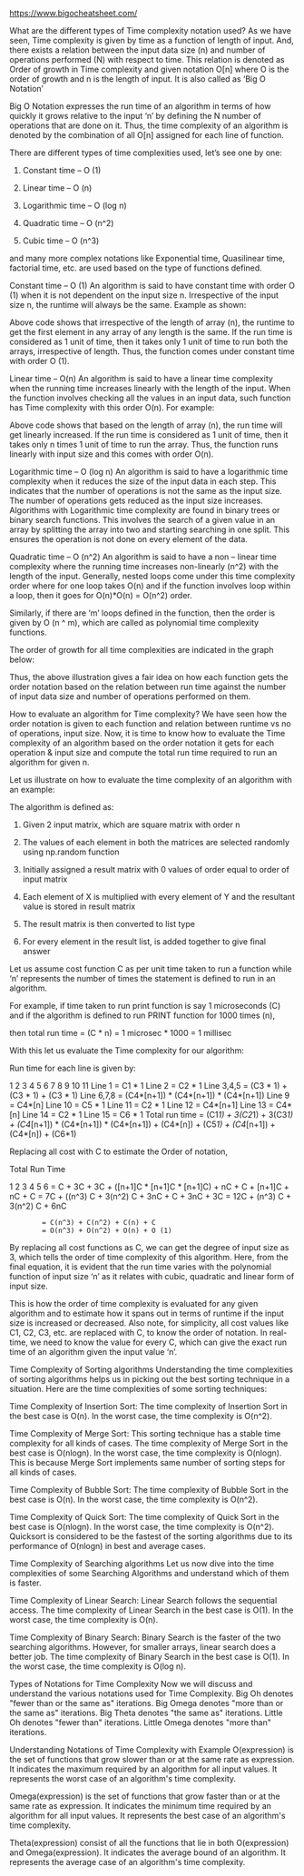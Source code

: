 https://www.bigocheatsheet.com/






What are the different types of Time complexity notation used?
As we have seen, Time complexity is given by time as a function of length of input. And, there exists a relation between the input data size (n) and number of operations performed (N) with respect to time. This relation is denoted as Order of growth in Time complexity and given notation O[n] where O is the order of growth and n is the length of input. It is also called as ‘Big O Notation’

Big O Notation expresses the run time of an algorithm in terms of how quickly it grows relative to the input ‘n’ by defining the N number of operations that are done on it. Thus, the time complexity of an algorithm is denoted by the combination of all O[n] assigned for each line of function.

There are different types of time complexities used, let’s see one by one:

1. Constant time – O (1)

2. Linear time – O (n)

3. Logarithmic time – O (log n)

4. Quadratic time – O (n^2)

5. Cubic time – O (n^3)

and many more complex notations like Exponential time, Quasilinear time, factorial time, etc. are used based on the type of functions defined.

Constant time – O (1)
An algorithm is said to have constant time with order O (1) when it is not dependent on the input size n. Irrespective of the input size n, the runtime will always be the same. Example as shown:


Above code shows that irrespective of the length of array (n), the runtime to get the first element in any array of any length is the same. If the run time is considered as 1 unit of time, then it takes only 1 unit of time to run both the arrays, irrespective of length. Thus, the function comes under constant time with order O (1).

Linear time – O(n)
An algorithm is said to have a linear time complexity when the running time increases linearly with the length of the input. When the function involves checking all the values in an input data, such function has Time complexity with this order O(n). For example:


Above code shows that based on the length of array (n), the run time will get linearly increased. If the run time is considered as 1 unit of time, then it takes only n times 1 unit of time to run the array. Thus, the function runs linearly with input size and this comes with order O(n).

Logarithmic time – O (log n)
An algorithm is said to have a logarithmic time complexity when it reduces the size of the input data in each step. This indicates that the number of operations is not the same as the input size. The number of operations gets reduced as the input size increases. Algorithms with Logarithmic time complexity are found in binary trees or binary search functions. This involves the search of a given value in an array by splitting the array into two and starting searching in one split. This ensures the operation is not done on every element of the data.

Quadratic time – O (n^2)
An algorithm is said to have a non – linear time complexity where the running time increases non-linearly (n^2) with the length of the input. Generally, nested loops come under this time complexity order where for one loop takes O(n) and if the function involves loop within a loop, then it goes for O(n)*O(n) = O(n^2) order.

Similarly, if there are ‘m’ loops defined in the function, then the order is given by O (n ^ m), which are called as polynomial time complexity functions.

The order of growth for all time complexities are indicated in the graph below:


Thus, the above illustration gives a fair idea on how each function gets the order notation based on the relation between run time against the number of input data size and number of operations performed on them.

How to evaluate an algorithm for Time complexity?
We have seen how the order notation is given to each function and relation between runtime vs no of operations, input size. Now, it is time to know how to evaluate the Time complexity of an algorithm based on the order notation it gets for each operation & input size and compute the total run time required to run an algorithm for given n.

Let us illustrate on how to evaluate the time complexity of an algorithm with an example:

The algorithm is defined as: 

1. Given 2 input matrix, which are square matrix with order n  

2. The values of each element in both the matrices are selected randomly using np.random function 

3. Initially assigned a result matrix with 0 values of order equal to order of input matrix 

4. Each element of X is multiplied with every element of Y and the resultant value is stored in result matrix 

5. The result matrix is then converted to list type 

6. For every element in the result list, is added together to give final answer

Let us assume cost function C as per unit time taken to run a function while ‘n’ represents the number of times the statement is defined to run in an algorithm.

For example, if time taken to run print function is say 1 microseconds (C) and if the algorithm is defined to run PRINT function for 1000 times (n),

then total run time = (C * n) = 1 microsec * 1000 = 1 millisec

With this let us evaluate the Time complexity for our algorithm:


Run time for each line is given by: 

1
2
3
4
5
6
7
8
9
10
11
Line 1 = C1 * 1 
Line 2 = C2 * 1 
Line 3,4,5 = (C3 * 1) + (C3 * 1) + (C3 * 1)
Line 6,7,8 = (C4*[n+1]) * (C4*[n+1]) * (C4*[n+1]) 
Line 9 = C4*[n] 
Line 10 = C5 * 1 
Line 11 = C2 * 1 
Line 12 = C4*[n+1] 
Line 13 = C4*[n] 
Line 14 = C2 * 1 
Line 15 = C6 * 1
Total run time = (C1*1) + 3(C2*1) + 3(C3*1) + (C4*[n+1]) * (C4*[n+1]) * (C4*[n+1]) + (C4*[n]) + (C5*1) + (C4*[n+1]) + (C4*[n]) + (C6*1)

Replacing all cost with C to estimate the Order of notation,

Total Run Time

1
2
3
4
5
6
= C + 3C + 3C + ([n+1]C * [n+1]C * [n+1]C) + nC + C + [n+1]C + nC + C
                               = 7C + ((n^3) C + 3(n^2) C + 3nC + C + 3nC + 3C
            = 12C + (n^3) C + 3(n^2) C + 6nC
 
            = C(n^3) + C(n^2) + C(n) + C
            = O(n^3) + O(n^2) + O(n) + O (1)
By replacing all cost functions as C, we can get the degree of input size as 3, which tells the order of time complexity of this algorithm. Here, from the final equation, it is evident that the run time varies with the polynomial function of input size ‘n’ as it relates with cubic, quadratic and linear form of input size.

This is how the order of time complexity is evaluated for any given algorithm and to estimate how it spans out in terms of runtime if the input size is increased or decreased. Also note, for simplicity, all cost values like C1, C2, C3, etc. are replaced with C, to know the order of notation. In real-time, we need to know the value for every C, which can give the exact run time of an algorithm given the input value ‘n’.

Time Complexity of Sorting algorithms
Understanding the time complexities of sorting algorithms helps us in picking out the best sorting technique in a situation. Here are the time complexities of some sorting techniques:

Time Complexity of Insertion Sort:
The time complexity of Insertion Sort in the best case is O(n). In the worst case, the time complexity is O(n^2).

Time Complexity of Merge Sort:
This sorting technique has a stable time complexity for all kinds of cases. The time complexity of Merge Sort in the best case is O(nlogn). In the worst case, the time complexity is O(nlogn). This is because Merge Sort implements same number of sorting steps for all kinds of cases.

Time Complexity of Bubble Sort:
The time complexity of Bubble Sort in the best case is O(n). In the worst case, the time complexity is O(n^2).

Time Complexity of Quick Sort:
The time complexity of Quick Sort in the best case is O(nlogn). In the worst case, the time complexity is O(n^2). Quicksort is considered to be the fastest of the sorting algorithms due to its performance of O(nlogn) in best and average cases.

Time Complexity of Searching algorithms
Let us now dive into the time complexities of some Searching Algorithms and understand which of them is faster.

Time Complexity of Linear Search:
Linear Search follows the sequential access. The time complexity of Linear Search in the best case is O(1). In the worst case, the time complexity is O(n).

Time Complexity of Binary Search:
Binary Search is the faster of the two searching algorithms. However, for smaller arrays, linear search does a better job. The time complexity of Binary Search in the best case is O(1). In the worst case, the time complexity is O(log n).

Types of Notations for Time Complexity
Now we will discuss and understand the various notations used for Time Complexity.
Big Oh denotes "fewer than or the same as" <expression> iterations.
Big Omega denotes "more than or the same as" <expression> iterations.
Big Theta denotes "the same as" <expression> iterations.
Little Oh denotes "fewer than" <expression> iterations.
Little Omega denotes "more than" <expression> iterations.

Understanding Notations of Time Complexity with Example
O(expression) is the set of functions that grow slower than or at the same rate as expression. It indicates the maximum required by an algorithm for all input values. It represents the worst case of an algorithm's time complexity.

Omega(expression) is the set of functions that grow faster than or at the same rate as expression. It indicates the minimum time required by an algorithm for all input values. It represents the best case of an algorithm's time complexity.

Theta(expression) consist of all the functions that lie in both O(expression) and Omega(expression). It indicates the average bound of an algorithm. It represents the average case of an algorithm's time complexity.

